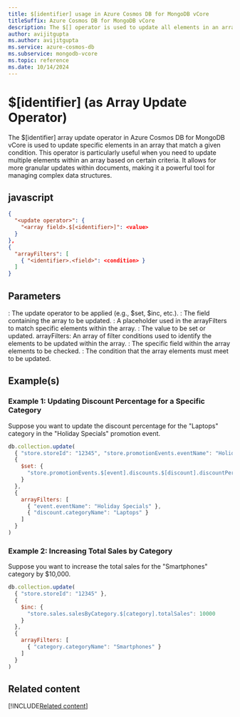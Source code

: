 ```yaml
---
title: $[identifier] usage in Azure Cosmos DB for MongoDB vCore
titleSuffix: Azure Cosmos DB for MongoDB vCore
description: The $[] operator is used to update all elements in an array that match the query condition.
author: avijitgupta
ms.author: avijitgupta
ms.service: azure-cosmos-db
ms.subservice: mongodb-vcore
ms.topic: reference
ms.date: 10/14/2024
---
```


# $[identifier] (as Array Update Operator)
The $[identifier] array update operator in Azure Cosmos DB for MongoDB vCore is used to update specific elements in an array that match a given condition. This operator is particularly useful when you need to update multiple elements within an array based on certain criteria. It allows for more granular updates within documents, making it a powerful tool for managing complex data structures.

## javascript
```json
{
  "<update operator>": {
    "<array field>.$[<identifier>]": <value>
  }
},
{
  "arrayFilters": [
    { "<identifier>.<field>": <condition> }
  ]
}
```

## Parameters
<update operator>: The update operator to be applied (e.g., $set, $inc, etc.).
<array field>: The field containing the array to be updated.
<identifier>: A placeholder used in the arrayFilters to match specific elements within the array.
<value>: The value to be set or updated.
arrayFilters: An array of filter conditions used to identify the elements to be updated within the array.
<field>: The specific field within the array elements to be checked.
<condition>: The condition that the array elements must meet to be updated.

## Example(s)

### Example 1: Updating Discount Percentage for a Specific Category
Suppose you want to update the discount percentage for the "Laptops" category in the "Holiday Specials" promotion event.

```javascript
db.collection.update(
  { "store.storeId": "12345", "store.promotionEvents.eventName": "Holiday Specials" },
  {
    $set: {
      "store.promotionEvents.$[event].discounts.$[discount].discountPercentage": 18
    }
  },
  {
    arrayFilters: [
      { "event.eventName": "Holiday Specials" },
      { "discount.categoryName": "Laptops" }
    ]
  }
)
```

### Example 2: Increasing Total Sales by Category
Suppose you want to increase the total sales for the "Smartphones" category by $10,000.

```javascript
db.collection.update(
  { "store.storeId": "12345" },
  {
    $inc: {
      "store.sales.salesByCategory.$[category].totalSales": 10000
    }
  },
  {
    arrayFilters: [
      { "category.categoryName": "Smartphones" }
    ]
  }
)
```

## Related content

[!INCLUDE[Related content](../includes/related-content.md)]
